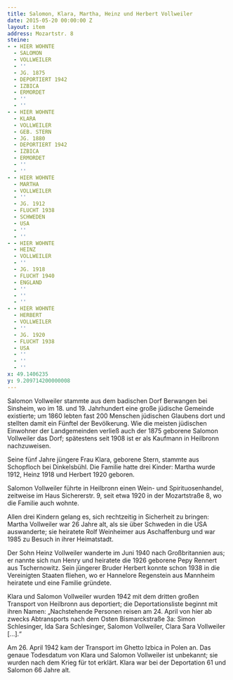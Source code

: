 ```yaml
---
title: Salomon, Klara, Martha, Heinz und Herbert Vollweiler
date: 2015-05-20 00:00:00 Z
layout: item
address: Mozartstr. 8
steine:
- - HIER WOHNTE
  - SALOMON
  - VOLLWEILER
  - ''
  - JG. 1875 
  - DEPORTIERT 1942
  - IZBICA
  - ERMORDET
  - ''
  - ''
- - HIER WOHNTE
  - KLARA
  - VOLLWEILER
  - GEB. STERN
  - JG. 1880
  - DEPORTIERT 1942
  - IZBICA
  - ERMORDET
  - ''
  - ''
- - HIER WOHNTE
  - MARTHA
  - VOLLWEILER
  - ''
  - JG. 1912
  - FLUCHT 1938
  - SCHWEDEN
  - USA
  - ''
  - ''
- - HIER WOHNTE
  - HEINZ
  - VOLLWEILER
  - ''
  - JG. 1918
  - FLUCHT 1940
  - ENGLAND
  - ''
  - ''
  - ''
- - HIER WOHNTE
  - HERBERT
  - VOLLWEILER
  - ''
  - JG. 1920
  - FLUCHT 1938
  - USA
  - ''
  - ''
  - ''
x: 49.1406235
y: 9.209714200000008
---
```


Salomon Vollweiler stammte aus dem badischen Dorf Berwangen bei Sinsheim, wo im 18. und 19. Jahrhundert eine große jüdische Gemeinde existierte; um 1860 lebten fast 200 Menschen jüdischen Glaubens dort und stellten damit ein Fünftel der Bevölkerung. Wie die meisten jüdischen Einwohner der Landgemeinden verließ auch der 1875 geborene Salomon Vollweiler das Dorf; spätestens seit 1908 ist er als Kaufmann in Heilbronn nachzuweisen.

Seine fünf Jahre jüngere Frau Klara, geborene Stern, stammte aus Schopfloch bei Dinkelsbühl. Die Familie hatte drei Kinder: Martha wurde 1912, Heinz 1918 und Herbert 1920 geboren.

Salomon Vollweiler führte in Heilbronn einen Wein- und Spirituosenhandel, zeitweise im Haus Sichererstr. 9, seit etwa 1920 in der Mozartstraße 8, wo die Familie auch wohnte.

Allen drei Kindern gelang es, sich rechtzeitig in Sicherheit zu bringen: Martha Vollweiler war 26 Jahre alt, als sie über Schweden in die USA auswanderte; sie heiratete Rolf Weinheimer aus Aschaffenburg und war 1985 zu Besuch in ihrer Heimatstadt.

Der Sohn Heinz Vollweiler wanderte im Juni 1940 nach Großbritannien aus; er nannte sich nun Henry und heiratete die 1926 geborene Pepy Rennert aus Tschernowitz. Sein jüngerer Bruder Herbert konnte schon 1938 in die Vereinigten Staaten fliehen, wo er Hannelore Regenstein aus Mannheim heiratete und eine Familie gründete.

Klara und Salomon Vollweiler wurden 1942 mit dem dritten großen Transport von Heilbronn aus deportiert; die Deportationsliste beginnt mit ihren Namen:
„Nachstehende Personen reisen am 24. April von hier ab zwecks Abtransports nach dem Osten Bismarckstraße 3a:
Simon Schlesinger, Ida Sara Schlesinger, Salomon Vollweiler, Clara Sara Vollweiler [...].“

Am 26. April 1942 kam der Transport im Ghetto Izbica in Polen an. Das genaue Todesdatum von Klara und Salomon Vollweiler ist unbekannt; sie wurden nach dem Krieg für tot erklärt. Klara war bei der Deportation 61 und Salomon 66 Jahre alt.